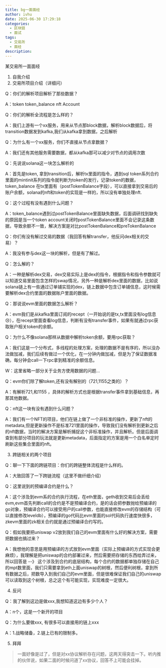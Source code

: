 ```yaml
---
title: bg一面面经
author: ivhu
date: 2025-06-30 17:29:18
categories:
  - 区块链
  - 面试
tags:
  - 交易所
  - 面经
description:
---
```


某交易所一面面经

1. 自我介绍
2. 交易所项目介绍（详细问）

Q：你们的解析项目解析了那些数据？

A：token token_balance nft Account

Q：你们的解析全流程是怎么样的？

A：我们上游有一个xx服务，用来从节点那block数据，解析block数据后，将transition数据发到kafka,我们从kafka拿到数据，之后解析

Q：为什么有一个xx服务，你们不直接从节点拿数据？

A：我们还有其他服务需要数据，都从kafka那可以减少对节点的调用次数

Q：先说说solana这一块怎么解析的

A：首先是token, 拿到transition后，解析tx里面的指令，遇到sql token系列合约里面的mintinit系列的指令就判断为token的发行，记录token的数据，token_balance 在tx里面有（postTokenBalance字段），可以直接拿到交易后的账户余额，solana的nft和token的实现是一样的，所以没有单独处理nft.

Q：这个过程有没有遇到什么问题？

A：token_balance遇到过postTokenBalance里面缺失数据，后面调研找到缺失的原因是当一个token account关闭时postTokenBalance里面不会记录这条数据，导致余额不一致，解决方案是对比postTokenBalance和preTokenBalance

Q：你们有没有解过交易的数据（我回答有解transfer，他反问dex相关的交易）？

A：我没有参与dex这一块的解析，但是有了解过。

Q：怎么解的？

A：一种是解析dex交易，dex交易实际上是dex的指令，根据指令和指令参数就可以知道交易里面包含怎样的swap情况，另外一种是解析dex里面的数据，比如说solana链上有一些通过订单铺实现的dex，链上数据中包含订单铺信息，这时候需要解析dex合约里面的数据账户里面的数据。

Q：那说说evm里面的数据怎么解析？

A：evm我们是从kafka里面订阅的recept（一开始说的是tx,tx里面没有log信息😢），在recept里面查看log信息，判断有没有transfer事件，如果有就通过rpc获取账户相关token的余额。

Q：为什么不像solana那样从数据中解析token余额，要用rpc获取？

A：我们这是一个分布式，多线程的处理方案，处理的数据不是有序的，所以没办法做加减，我们后续有做过一个优化，在一分钟内做加减，但是为了保证数据准确，每分钟会call一下rpc拿到精准的余额信息。

W：这里省略一部分关于业务方使用数据的问题...

Q：evm你们除了解token,还有没有解别的（721,1155之类的）？

A：有解析721,和1155 ，具体的解析方式也是根据transfer事件拿到基础信息，再那其他数据。

Q：nft这一块有没有遇到什么问题？

A：我们有一个NFT的项目，他们在链上做了一个非标准的操作，更新了nft的metadata,但是更新操作不是标准721里面的操作，导致我们没有解析到更新之后的nft数据，当时的解决方案是解析捕捉这个非标准操作，并且解析。但是后面调查到有部分项目的玩法就是更新metadata，后面指定的方案是用一个白名单定时刷新这些集合里面的nft。

3. 跨链相关的两个项目

Q：聊一下下面的跨链项目：你们的跨链整体流程是什么样的。

A：大致回答了一下跨链流程（这里不做纤细介绍）

Q：这里说到的预编译合约是什么？

A：这个涉及到evm系的合约执行流程，在eth里面，geth收到交易后会丢给evm,evm首先判断call的合约是不是预编译合约，是的话会把参数抛给预编译的go对象，预编译合约可以接受用户的call参数，也能直接修改evm的存储结构（可以直接修改leveldb），预编译的go代码比evm里面的sol代码执行速度快很多，zkevm里面的zk相关合约就是通过预编译合约写的。

Q：假如我要把uniswap v2放到我们自己的evm里面有什么好的解决方案，需要把数据也搞过来？

A：我想他的意思是用预编译的方式放到evm里面（实际上预编译的方式实现会更麻烦），我理解是把uniswap的合约部署过来，然后需要把存储的东西给弄过来，所以回答是 --》 这个涉及到合约的底层结构，每个合约的数据都单独存储在自己的mpt数里面，我们只需要拿到eth上面uniswap的树根，然后便利树根，拿到所有数据之后，把数导入到我们自己的evm里面，但是很难保证我们自己的uniswap可以读取到这个树根，总之这个有可能实现，实现难度一定很大。

4. 反问

Q：我了解到这边是做xxx,我想知道这边有多少个人？

A：n个，这是一个新开的项目

Q：为什么要做xxx, 有很多可以直接用的链上xxx

A：1.战略储备，2.链上已有的限制多。

5. 拜拜

> 一面好像是过了，但是对xx协议解析存在问题，这两天得突击一下。听内推的伙伴说，如果二面的时候问道了xx协议，回答不上可能会挂掉。
